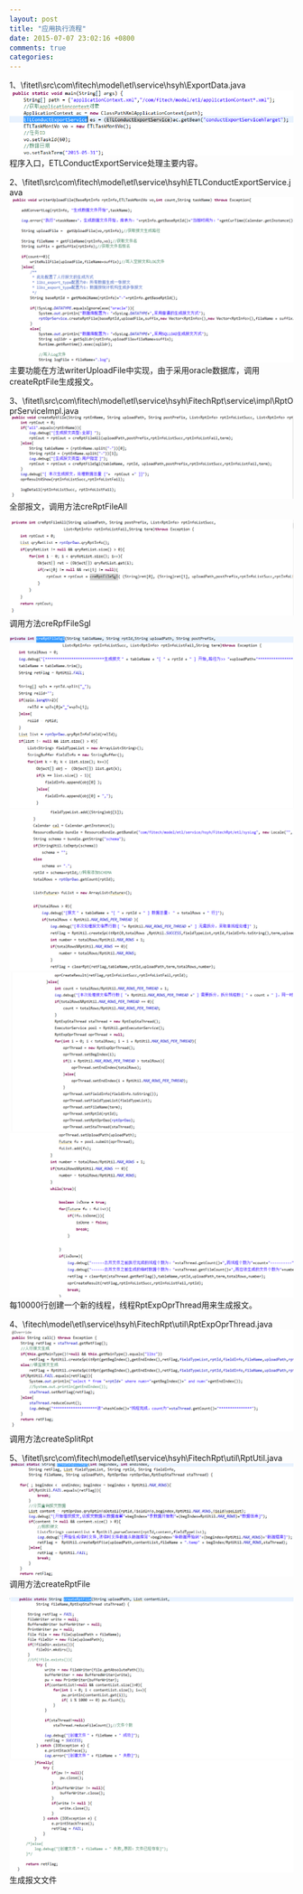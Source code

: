 ```yaml
---
layout: post
title: "应用执行流程"
date: 2015-07-07 23:02:16 +0800
comments: true
categories: 
---
```


1、\fitetl\src\com\fitech\model\etl\service\hsyh\ExportData.java
![image](/images/20150612/1.png)
程序入口，ETLConductExportService处理主要内容。


2、\fitetl\src\com\fitech\model\etl\service\hsyh\ETLConductExportService.java
![image](/images/20150612/2.png)
主要功能在方法writerUploadFile中实现，由于采用oracle数据库，调用createRptFile生成报文。


3、\fitetl\src\com\fitech\model\etl\service\hsyh\FitechRpt\service\impl\RptOprServiceImpl.java
![image](/images/20150612/3.png)
全部报文，调用方法creRptFileAll

![image](/images/20150612/4.png)
调用方法creRpfFileSgl

![image](/images/20150612/5.png)
![image](/images/20150612/6.png)
![image](/images/20150612/7.png)
![image](/images/20150612/8.png)
每10000行创建一个新的线程，线程RptExpOprThread用来生成报文。


4、\fitech\model\etl\service\hsyh\FitechRpt\util\RptExpOprThread.java
![image](/images/20150612/9.png)
调用方法createSplitRpt


5、\fitetl\src\com\fitech\model\etl\service\hsyh\FitechRpt\util\RptUtil.java
![image](/images/20150612/10.png)
调用方法createRptFile

![image](/images/20150612/11.png)
![image](/images/20150612/12.png)
生成报文文件
